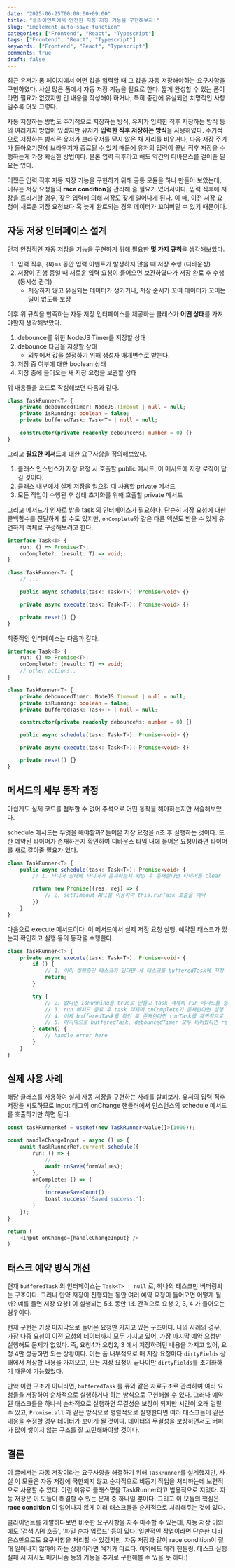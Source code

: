 ```yaml
---
date: "2025-06-25T00:00:00+09:00"
title: "클라이언트에서 안전한 자동 저장 기능을 구현해보자!"
slug: "implement-auto-save-function"
categories: ["Frontend", "React", "Typescript"]
tags: ["Frontend", "React", "Typescript"]
keywords: ["Frontend", "React", "Typescript"]
comments: true
draft: false
---
```


최근 유저가 폼 페이지에서 어떤 값을 입력할 때 그 값을 자동 저장해야하는 요구사항을 구현하였다.
사실 많은 폼에서 자동 저장 기능을 필요로 한다. 짧게 완성할 수 있는 폼이라면 필요가 없겠지만 긴 내용을 작성해야 하거나, 특히 중간에 유실되면 치명적인 사항일수록 더욱 그렇다.

자동 저장하는 방법도 주기적으로 저장하는 방식, 유저가 입력한 직후 저장하는 방식 등의 여러가지 방법이 있겠지만 유저가 **입력한 직후 저장하는 방식**을 사용하였다.
주기적으로 저장하는 방식은 유저가 브라우저를 닫지 않은 채 자리를 비우거나, 다음 저장 주기가 돌아오기전에 브라우저가 종료될 수 있기 때문에 유저의 입력이 끝난 직후 저장을 수행하는게 가장 확실한 방법이다.
물론 입력 직후라고 해도 약간의 디바운스를 걸어줄 필요는 있다.

어쨌든 입력 직후 자동 저장 기능을 구현하기 위해 공통 모듈을 하나 만들어 보았는데, 이유는 저장 요청들의 **race condition**을 관리해 줄 필요가 있어서이다.
입력 직후에 저장을 트리거할 경우, 잦은 입력에 의해 저장도 잦게 일어나게 된다.
이 때, 이전 저장 요청이 새로운 저장 요청보다 혹 늦게 완료되는 경우 데이터가 꼬여버릴 수 있기 때문이다.

## 자동 저장 인터페이스 설계

먼저 안정적인 자동 저장을 기능을 구현하기 위해 필요한 **몇 가지 규칙**을 생각해보았다.

1. 입력 직후, `{N}ms` 동안 입력 이벤트가 발생하지 않을 때 저장 수행 (디바운싱)
2. 저장이 진행 중일 때 새로운 입력 요청이 들어오면 보관하였다가 저장 완료 후 수행 (동시성 관리)
    - 저장하지 않고 유실되는 데이터가 생기거나, 저장 순서가 꼬여 데이터가 꼬이는 일이 없도록 보장

이후 위 규칙을 만족하는 자동 저장 인터페이스를 제공하는 클래스가 **어떤 상태**를 가져야할지 생각해보았다.

1. debounce를 위한 NodeJS Timer를 저장할 상태 
2. debounce 타임을 저장할 상태
    - 외부에서 값을 설정하기 위해 생성자 매개변수로 받는다.
3. 저장 중 여부에 대한 boolean 상태
4. 저장 중에 들어오는 새 저장 요청을 보관할 상태

위 내용들을 코드로 작성해보면 다음과 같다.

```typescript
class TaskRunner<T> {
    private debouncedTimer: NodeJS.Timeout | null = null;
    private isRunning: boolean = false;
    private bufferedTask: Task<T> | null = null;

    constructor(private readonly debounceMs: number = 0) {}
}
```

그리고 **필요한 메서드**에 대한 요구사항을 정의해보았다.

1. 클래스 인스턴스가 저장 요청 시 호출할 public 메서드, 이 메서드에 저장 로직이 담길 것이다.
2. 클래스 내부에서 실제 저장을 일으킬 때 사용할 private 메서드
3. 모든 작업이 수행된 후 상태 초기화를 위해 호출할 private 메서드

그리고 메서드가 인자로 받을 task 의 인터페이스가 필요하다.
단순히 저장 요청에 대한 콜백함수를 전달하게 할 수도 있지만, `onComplete`와 같은 다른 액션도 받을 수 있게 유연하게 객체로 구성해보려고 한다.

```typescript
interface Task<T> {
    run: () => Promise<T>;
    onComplete?: (result: T) => void;
}

class TaskRunner<T> {
    // ...

    public async schedule(task: Task<T>): Promise<void> {}

    private async execute(task: Task<T>): Promise<void> {}

    private reset() {}
}
```

최종적인 인터페이스는 다음과 같다.

```typescript
interface Task<T> {
    run: () => Promise<T>;
    onComplete?: (result: T) => void;
    // other actions..
}

class TaskRunner<T> {
    private debouncedTimer: NodeJS.Timeout | null = null;
    private isRunning: boolean = false;
    private bufferedTask: Task<T> | null = null;

    constructor(private readonly debounceMs: number = 0) {}

    public async schedule(task: Task<T>): Promise<void> {}

    private async execute(task: Task<T>): Promise<void> {}

    private reset() {}
}
```

## 메서드의 세부 동작 과정

아쉽게도 실제 코드를 첨부할 수 없어 주석으로 어떤 동작을 해야하는지만 서술해보았다.

schedule 메서드는 무엇을 해야할까? 들어온 저장 요청을 n초 후 실행하는 것이다.
또한 예약된 타이머가 존재하는지 확인하여 디바운스 타임 내에 들어온 요청이라면 타이머를 새로 갈아줄 필요가 있다.

```typescript
class TaskRunner<T> {
    public async schedule(task: Task<T>): Promise<void> {
        // 1. 타이머 상태에 타이머가 존재하는지 확인 후 존재한다면 타이머를 clear

        return new Promise((res, rej) => {
            // 2. setTimeout API를 이용하여 this.runTask 호출을 예약
        })
    }
}
```

다음으로 execute 메서드이다.
이 메서드에서 실제 저장 요청 실행, 예약된 태스크가 있는지 확인하고 실행 등의 동작을 수행한다.

```typescript
class TaskRunner<T> {
    private async execute(task: Task<T>): Promise<void> {
        if () {
            // 1. 이미 실행중인 태스크가 있다면 새 태스크를 bufferedTask에 저장
            return;
        }

        try {
            // 2. 없다면 isRunning을 true로 만들고 task 객체의 run 메서드를 실행
            // 3. run 메서드 종료 후 task 객체에 onComplete가 존재한다면 실행
            // 4. 이제 bufferedTask를 확인 후 존재한다면 runTask를 재귀적으로 호출
            // 5. 마지막으로 bufferedTask, debouncedTimer 모두 비어있다면 reset 메서드를 호출
        } catch() {
            // handle error here
        }
    }
}
```

## 실제 사용 사례

해당 클래스를 사용하여 실제 자동 저장을 구현하는 사례를 살펴보자.
유저의 입력 직후 저장을 시도하므로 input 태그의 onChange 핸들러에서 인스턴스의 schedule 메서드를 호출하기만 하면 된다. 

```typescript
const taskRunnerRef = useRef(new TaskRunner<Value[]>(1000));

const handleChangeInput = async () => {
    await taskRunnerRef.current.schedule({
        run: () => {
            // ..
            await onSave(formValues);
        },
        onComplete: () => {
            // ..
            increaseSaveCount();
            toast.success('Saved success.');
        }
    });
}

return (
    <Input onChange={handleChangeInput} />
)
```

## 태스크 예약 방식 개선

현재 `bufferedTask` 의 인터페이스는 `Task<T> | null` 로, 하나의 태스크만 버퍼링되는 구조이다.
그러나 만약 저장이 진행되는 동안 여러 예약 요청이 들어오면 어떻게 될까?
예를 들면 저장 요청1 이 실행되는 5초 동안 1초 간격으로 요청 2, 3, 4 가 들어오는 경우이다.

현재 구현은 가장 마지막으로 들어온 요청만 가지고 있는 구조이다.
나의 사례의 경우, 가장 나중 요청이 이전 요청의 데이터까지 모두 가지고 있어, 가장 마지막 예약 요청만 실행해도 문제가 없었다.
즉, 요청4가 요청2, 3 에서 저장하려던 내용을 가지고 있어, 요청 4만 성공하면 되는 상황이다.
이는 폼 내부적으로 매 저장 요청마다 `dirtyFields` 상태에서 저장할 내용을 가져오고, 모든 저장 요청이 끝나야만 `dirtyFields`를 초기화하기 때문에 가능했었다.

만약 이런 구조가 아니라면, `bufferedTask` 를 큐와 같은 자료구조로 관리하여 여러 요청들을 저장하여 순차적으로 실행하거나 하는 방식으로 구현해볼 수 있다.
그러나 예약된 태스크들을 하나씩 순차적으로 실행하면 무결성은 보장이 되지만 시간이 오래 걸릴 수 있고, `Promise.all` 과 같은 방식으로 병렬적으로 실행한다면 여러 태스크들이 같은 내용을 수정할 경우 데이터가 꼬이게 될 것이다.
데이터의 무결성을 보장하면서도 버퍼가 많이 쌓이지 않는 구조를 잘 고민해봐야할 것이다.

## 결론

이 글에서는 자동 저장이라는 요구사항을 해결하기 위해 `TaskRunner`를 설계했지만, 사실 이 모듈은 자동 저장에 국한되지 않고 순차적으로 비동기 작업을 처리하는데 보편적으로 사용할 수 있다.
이런 이유로 클래스명을 TaskRunner라고 범용적으로 지었다. 자동 저장은 이 모듈이 해결할 수 있는 문제 중 하나일 뿐이다.
그리고 이 모듈의 핵심은 **race condition** 이 일어나지 않게 여러 태스크들을 순차적으로 처리해주는 것에 있다.

클라이언트를 개발하다보면 비슷한 요구사항을 자주 마주할 수 있는데, 자동 저장 이외에도 '검색 API 호출', '파일 순차 업로드' 등이 있다.
일반적인 작업이라면 단순한 디바운스만으로도 요구사항을 처리할 수 있겠지만, 자동 저장과 같이 race condition이 절대 일어나지 않아야 하는 상황이라면 얘기가 다르다.
이외에도 에러 핸들링, 태스크 실행 실패 시 재시도 매커니즘 등의 기능을 추가로 구현해볼 수 있을 듯 하다:)

